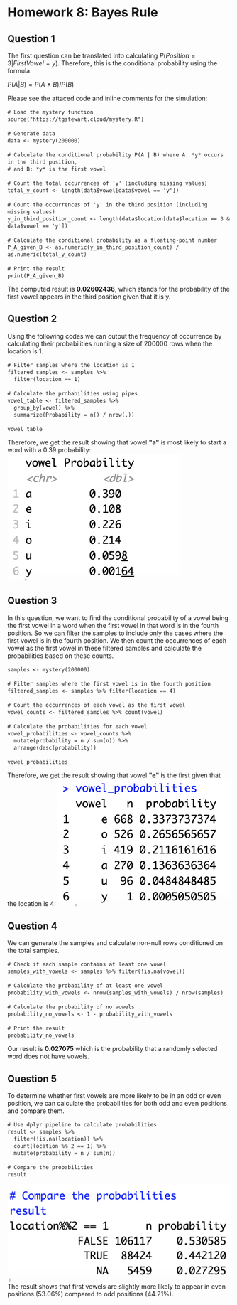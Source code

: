 # Homework 8: Bayes Rule
## Question 1

The first question can be translated into calculating $P(Position = 3 | First Vowel = y)$. Therefore, this is the conditional probability using the formula: 

$P(A|B) = P(A \land B) / P(B)$

Please see the attaced code and inline comments for the simulation:

```
# Load the mystery function
source("https://tgstewart.cloud/mystery.R")

# Generate data
data <- mystery(200000)

# Calculate the conditional probability P(A | B) where A: *y* occurs in the third position,
# and B: *y* is the first vowel

# Count the total occurrences of 'y' (including missing values)
total_y_count <- length(data$vowel[data$vowel == 'y'])

# Count the occurrences of 'y' in the third position (including missing values)
y_in_third_position_count <- length(data$location[data$location == 3 & data$vowel == 'y'])

# Calculate the conditional probability as a floating-point number
P_A_given_B <- as.numeric(y_in_third_position_count) / as.numeric(total_y_count)

# Print the result
print(P_A_given_B)

```
The computed result is **$0.02602436$**, which stands for the probability of the first vowel appears in the third position given that it is y.


## Question 2

Using the following codes we can output the frequency of occurrence by calculating their probabilities running a size of 200000 rows when the location is 1.
```
# Filter samples where the location is 1
filtered_samples <- samples %>%
  filter(location == 1)

# Calculate the probabilities using pipes
vowel_table <- filtered_samples %>%
  group_by(vowel) %>%
  summarize(Probability = n() / nrow(.))

vowel_table
```
Therefore, we get the result showing that vowel **"a"** is most likely to start a word with a 0.39 probability:
![image](vowel%20probability.png)

## Question 3

In this question, we want to find the conditional probability of a vowel being the first vowel in a word when the first vowel in that word is in the fourth position. So we can filter the samples to include only the cases where the first vowel is in the fourth position. We then count the occurrences of each vowel as the first vowel in these filtered samples and calculate the probabilities based on these counts. 

``````
samples <- mystery(200000)

# Filter samples where the first vowel is in the fourth position
filtered_samples <- samples %>% filter(location == 4)

# Count the occurrences of each vowel as the first vowel
vowel_counts <- filtered_samples %>% count(vowel)

# Calculate the probabilities for each vowel
vowel_probabilities <- vowel_counts %>%
  mutate(probability = n / sum(n)) %>%
  arrange(desc(probability))

vowel_probabilities
``````
Therefore, we get the result showing that vowel **"e"** is the first given that the location is 4:
![image](vowel.png)

## Question 4

We can generate the samples and calculate non-null rows conditioned on the total samples.

``````
# Check if each sample contains at least one vowel
samples_with_vowels <- samples %>% filter(!is.na(vowel))

# Calculate the probability of at least one vowel
probability_with_vowels <- nrow(samples_with_vowels) / nrow(samples)

# Calculate the probability of no vowels
probability_no_vowels <- 1 - probability_with_vowels

# Print the result
probability_no_vowels
``````
Our result is **$0.027075$** which is the probability that a randomly selected word does not have vowels.

## Question 5

To determine whether first vowels are more likely to be in an odd or even position, we can calculate the probabilities for both odd and even positions and compare them.
``````
# Use dplyr pipeline to calculate probabilities
result <- samples %>%
  filter(!is.na(location)) %>%
  count(location %% 2 == 1) %>%
  mutate(probability = n / sum(n))

# Compare the probabilities
result
``````
![image](oddeven.png)
The result shows that first vowels are slightly more likely to appear in even positions (53.06%) compared to odd positions (44.21%).
